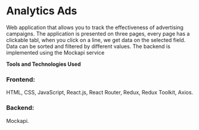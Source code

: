 # Analytics Ads

Web application that allows you to track the effectiveness of advertising
campaigns. The application is presented on three pages, every page has a
clickable tabl, when you click on a line, we get data on the selected field.
Data can be sorted and filtered by different values. The backend is implemented
using the Mockapi service

**Tools and Technologies Used**

<h3>Frontend:</h3> 
<span>HTML, CSS, JavaScript, React.js, React Router, Redux, Redux Toolkit, Axios.</span> 
<h3>Backend:</h3> <span>Mockapi.</span>

